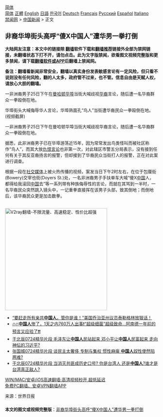  <!-- 面包屑导航 --> <div class="breadcrumb"><!-- GTranslate: https://gtranslate.io/ -->  <div class="switcher notranslate">  <div class="selected">  <a href="#" onclick="return false;"> 简体</a>  </div>  <div class="option">  <a href="https://www.bannedbook.org" onclick="doGTranslate('zh-CN|zh-CN');jQuery('div.switcher div.selected a').html(jQuery(this).html());return false;" title="简体中文" class="nturl selected"> 简体</a>  <a href="https://www.bannedbook.org/zh-tw/" onclick="doGTranslate('zh-CN|zh-TW');jQuery('div.switcher div.selected a').html(jQuery(this).html());return false;" title="繁體中文" class="nturl"> 正體</a>  <a href="https://www.bannedbook.org/en/" onclick="doGTranslate('zh-CN|en');jQuery('div.switcher div.selected a').html(jQuery(this).html());return false;" title="English" class="nturl"> English</a>  <a href="https://www.bannedbook.org/ja/" onclick="doGTranslate('zh-CN|ja');jQuery('div.switcher div.selected a').html(jQuery(this).html());return false;" title="日本語" class="nturl"> 日語</a>  <a href="https://www.bannedbook.org/ko/" onclick="doGTranslate('zh-CN|ko');jQuery('div.switcher div.selected a').html(jQuery(this).html());return false;" title="한국어" class="nturl"> 한국어</a>  <a href="https://www.bannedbook.org/de/" onclick="doGTranslate('zh-CN|de');jQuery('div.switcher div.selected a').html(jQuery(this).html());return false;" title="Deutsch" class="nturl"> Deutsch</a>  <a href="https://www.bannedbook.org/fr/" onclick="doGTranslate('zh-CN|fr');jQuery('div.switcher div.selected a').html(jQuery(this).html());return false;" title="Français" class="nturl"> Français</a>  <a href="https://www.bannedbook.org/ru/" onclick="doGTranslate('zh-CN|ru');jQuery('div.switcher div.selected a').html(jQuery(this).html());return false;" title="Русский" class="nturl"> Русский</a>  <a href="https://www.bannedbook.org/es/" onclick="doGTranslate('zh-CN|es');jQuery('div.switcher div.selected a').html(jQuery(this).html());return false;" title="Español" class="nturl"> Español</a>  <a href="https://www.bannedbook.org/it/" onclick="doGTranslate('zh-CN|it');jQuery('div.switcher div.selected a').html(jQuery(this).html());return false;" title="Italiano" class="nturl"> Italiano</a>  </div>  </div>      <div class='breadcrumb-sub'><!-- Breadcrumb NavXT 6.3.0 --> <a href="https://www.bannedbook.org/" class="home">禁闻网</a> &gt; <a href="https://www.bannedbook.org/bnews/cnnews/" class="category">中国新闻</a> &gt; 正文</div></div><h2>非裔华埠街头高呼“傻X中国人”遭华男一拳打倒</h2> <p class="notice"><b>大陆网友注意：本文中的链接除 <a href="https://github.com/bannedbook/fanqiang" >翻墙</a>软件下载和<a href="https://github.com/killgcd/justmysocks/blob/master/README.md">翻墙推荐</a>链接外全部为禁网链接，未翻墙状态下打不开，请勿点击。此为文字版禁闻，欲看图文视频完整版和更多禁闻，请下载<a href="https://github.com/bannedbook/fanqiang">翻墙软件或APP</a>后翻墙上禁闻网。</p><p>备注：翻墙看新闻非常安全，翻墙以真实身份发表敏感言论有一定风险，但只看不说则没有任何风险，翻的人太多，政府管不过来，也不管。信息自由是天赋人权，请放心大胆的翻墙。</b></p>  <div class="entry"> <p id="summary">一非洲裔男子25日下午在<a href="https://www.bannedbook.org/bnews/tag/%e6%9b%bc%e5%93%88%e9%a1%bf/" class="st_tag internal_tag" rel="tag" title="标签 曼哈顿 下的日志">曼哈顿</a><a href="https://www.bannedbook.org/bnews/tag/%E5%8D%8E%E5%9F%A0/" class="st_tag internal_tag" rel="tag" title="标签 华埠 下的日志">华埠</a>当街大喊歧视<a href="https://www.bannedbook.org/bnews/tag/%e5%8d%8e%e8%a3%94/" class="st_tag internal_tag" rel="tag" title="标签 华裔 下的日志">华裔</a>言论，随后遭一名华裔群众一拳殴倒在地。</p> <p id="conimg">华埠街头大喊侮辱华人言论，华埠熟面孔“鸟人”当街遭华裔民众一拳殴倒在地。(视频截屏)</p>  <p>一非洲裔男子25日下午在曼哈顿华埠当街大喊歧视华裔言论，随后遭一名华裔群众一拳殴倒在地。</p> <p>据悉，此非洲裔男子已在华埠游荡近15年，因为常常发出鸟类怪叫而被社区称作“鸟人”，而其大放<a href="https://www.bannedbook.org/bnews/tag/%E4%BB%87%E6%81%A8%E8%A8%80%E8%AE%BA/" class="st_tag internal_tag" rel="tag" title="标签 仇恨言论 下的日志">仇恨言论</a>也非第一次，对此辖区市警五分局表示，没有接到任何有关于其反亚裔扬言的报警，但却接到了华裔民众当街打人的报警，正在对此案进行调查。</p>  <p>根据一段在<a href="https://www.bannedbook.org/bnews/tag/%e7%a4%be%e4%ba%a4%e5%aa%92%e4%bd%93/" class="st_tag internal_tag" rel="tag" title="标签 社交媒体 下的日志">社交媒体</a>上被火热传播的视频，案发当日下午2时左右，在位于包厘街(Bowery)交宰也街(Doyers St.)处，一名非洲裔男子手扶单车大喊“傻X<span class='wp_keywordlink_affiliate'><a href="https://www.bannedbook.org/" title="中国" target="_blank">中国</a></span>人，都得给我滚回<a href="https://www.bannedbook.org/bnews/tag/%E4%B8%AD%E5%9B%BD/" class="st_tag internal_tag" rel="tag" title="标签 中国 下的日志">中国</a>去”等一系列带有种族侮辱性的言论，而就在其骂到一半时，一名华裔民众突然跳入镜头中，一记重拳直接挥在该男子头部，致其倒地；而倒地后，该华裔民众更是加击数拳。</p> <p><br/><a href="https://github.com/bannedbook/fanqiang/wiki/V2ray%E6%9C%BA%E5%9C%BA"><img src="https://raw.githubusercontent.com/bannedbook/fanqiang/master/v2ss/images/v2free.jpg" width="336" alt="V2ray翻墙-不限流量、高速稳定、性价比超强"></a><br/></p>  <ul class='op-related-articles' title='相关阅读'> <li><a href='https://www.bannedbook.org/bnews/bannedvideo/20210727/1595252.html' target='_blank'>“要赶走所有亲共<b>中国人</b>，管你是谁！”美国乔治亚州议员泰勒格林放狠话！</a></li> <li><a href='https://www.bannedbook.org/bnews/bannedvideo/20210727/1595147.html' target='_blank'>🔥🔥<b>中国人</b>惨了，1天之内760万人出事❗“超级细菌”超级致命...阿南德一年前的预言又应验了❗❗</a></li> <li><a href='https://www.bannedbook.org/bnews/bannedvideo/20210727/1594958.html' target='_blank'>于北辰0724精华片段 毛泽东让<b>中国人</b>民站起来 邓小平让<b>中国人</b>民富起来 走向神坛的习近平?</a></li> <li><a href='https://www.bannedbook.org/bnews/bannedvideo/20210727/1594957.html' target='_blank'>张国城0724精华片段 谈民主太奢侈 专制与集权 惯性麻痺 <b>中国人</b>奴性使然陷两难?</a></li> <li><a href='https://www.bannedbook.org/bnews/bannedvideo/20210727/1594956.html' target='_blank'>于北辰0724精华片段 当消灭共匪成历史口号? 你是台湾人 还是<b>中国人</b>?谁才是台湾真正敌人?</a></li> </ul> <p class="texttj"> <a href="https://github.com/bannedbook/fanqiang/wiki/V2ray%E6%9C%BA%E5%9C%BA" target="_blank">WIN/MAC/安卓/iOS高速翻墙:高清视频秒开,超低延迟</a><br/> <a href="https://github.com/bannedbook/fanqiang/wiki/%E7%A6%81%E9%97%BB%E7%BD%91%E5%AE%89%E5%8D%93%E7%BF%BB%E5%A2%99%E6%96%B0%E9%97%BBAPP" target="_blank">免费PC翻墙、安卓VPN翻墙APP</a></p><p> 来源：世界日报 </p> <a name='sharetosocial'></a>  <div style="margin-bottom:5px;padding-bottom:5px;clear:both"> <div id="archive-pix-1" class="banner-ads"> <!-- AuctionX Display platform tag START --> <div id="26318x728x90x621x_ADSLOT2" clicktrack="%%CLICK_URL_ESC%%"></div> <!-- AuctionX Display platform tag END --> </div> <div id="archive-pix-2" class="banner-ads"> <!-- AuctionX Display platform tag START --> <div id="26315x300x250x621x_ADSLOT2" clicktrack="%%CLICK_URL_ESC%%"></div> <!-- AuctionX Display platform tag END --> </div> </div>  <div id="archive-pix-1" class="banner-ads"> <!-- AuctionX Display platform tag START --> <div id="26318x728x90x621x_ADSLOT3" clicktrack="%%CLICK_URL_ESC%%"></div> <!-- AuctionX Display platform tag END --> </div> <div><b>本文的图文或视频完整版</b>：<a href='https://www.bannedbook.org/bnews/cnnews/20210728/1595419.html'>非裔华埠街头高呼“傻X中国人”遭华男一拳打倒</a></div>  </div><!--END ENTRY--> 